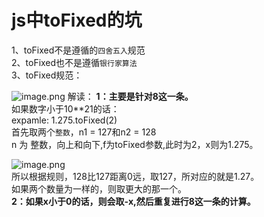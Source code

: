 # js中toFixed的坑
1、toFixed不是遵循的`四舍五入`规范  
2、toFixed也不是遵循`银行家算法`   
3、toFixed规范：

![image.png](https://p1-juejin.byteimg.com/tos-cn-i-k3u1fbpfcp/e23a1edce0d9417da619fc10e4c8bbc3~tplv-k3u1fbpfcp-watermark.image?)
解读：
**1：主要是针对8这一条。**  
如果数字小于10\*\*21的话：  
expamle: 1.275.toFixed(2)  
首先取两个`整数`，n1 = 127和n2 = 128  
n 为 整数，向上和向下,f为toFixed参数,此时为2，x则为1.275。

![image.png](https://p6-juejin.byteimg.com/tos-cn-i-k3u1fbpfcp/7411203976de4924a8b7afa8cb74bb2f~tplv-k3u1fbpfcp-watermark.image?)  
所以根据规则，128比127距离0远，取127，所对应的就是1.27。  
如果两个数量为一样的，则取更大的那一个。  
**2：如果x小于0的话，则会取-x,然后重复进行8这一条的计算。**